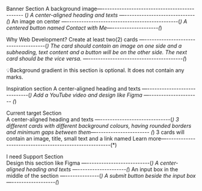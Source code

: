 Banner Section 
A background image—--------------------------------------------- (*)
A center-aligned heading and texts —-----------------------------(*)
An image on center —----------------------------------------------(*)
A centered button named Contact with Me—-------------------(*)
 
Why Web Development?
Create at least two(2) cards —-------------------------------------(*)
The card should contain an image on one side and a subheading, text content and a button will be on the other side. The next card should be the vice versa. —---------------------------------------(*)

💡Background gradient in this section is optional. It does not contain any marks. 


 Inspiration section 
A center-aligned heading and texts —-----------------------------(*)
Add a YouTube video and design like Figma —--------------------- (*)

   

 Current target Section  
A center-aligned heading and texts —-----------------------------(*)
3 different cards with different background colours, having rounded borders and minimum gaps between them—---------------------- (*)
3 cards will contain an image, title, small text and a link named Learn  more—-------------------------------------------------------(*)

 I need Support Section  
Design this section like Figma —--------------------------(*)
A center-aligned heading and texts —--------------------(*)
An input box in the middle of the section —--------------(*)
A submit button beside the input box —------------------(*)
